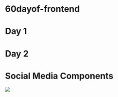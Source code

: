 # 60dayof-frontend
# Day 1 

# Day 2
# Social Media Components

<img src="https://www.hizliresim.com/1bps2cb" >
